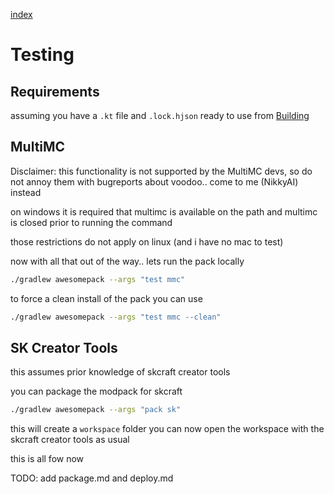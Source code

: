 [index](../../)

# Testing

## Requirements

assuming you have a `.kt` file and `.lock.hjson` ready to use from
[Building](../building)

## MultiMC

Disclaimer: this functionality is not supported by the MultiMC devs, so do not
annoy them with bugreports about voodoo.. come to me (NikkyAI) instead

on windows it is required that multimc is available on the path
and multimc is closed prior to running the command

those restrictions do not apply on linux (and i have no mac to test)

now with all that out of the way.. lets run the pack locally


```bash
./gradlew awesomepack --args "test mmc"
```

to force a clean install of the pack you can use

```bash
./gradlew awesomepack --args "test mmc --clean"
```

## SK Creator Tools

this assumes prior knowledge of skcraft creator tools

you can package the modpack for skcraft

````bash
./gradlew awesomepack --args "pack sk"
````

this will create a `workspace` folder
you can now open the workspace with the skcraft creator tools as usual


this is all fow now

TODO: add package.md and deploy.md
